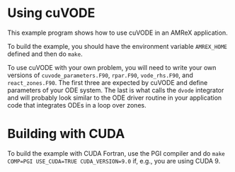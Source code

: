 # Using cuVODE

This example program shows how to use cuVODE in an AMReX application.

To build the example, you should have the environment variable
`AMREX_HOME` defined and then do `make`.

To use cuVODE with your own problem, you will need to write your own
versions of `cuvode_parameters.F90`, `rpar.F90`, `vode_rhs.F90`, and
`react_zones.F90`. The first three are expected by cuVODE and define
parameters of your ODE system. The last is what calls the `dvode`
integrator and will probably look similar to the ODE driver routine in
your application code that integrates ODEs in a loop over zones.

# Building with CUDA

To build the example with CUDA Fortran, use the PGI compiler and do
`make COMP=PGI USE_CUDA=TRUE CUDA_VERSION=9.0` if, e.g., you are using
CUDA 9.
